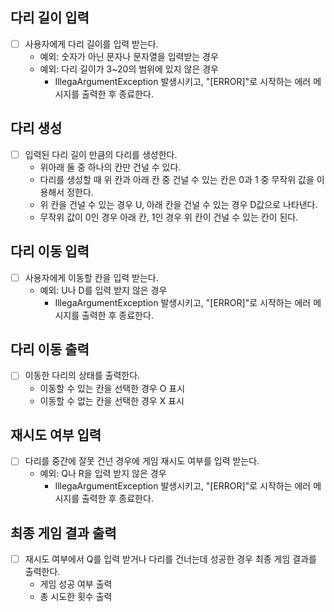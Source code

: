 ## 다리 길이 입력
- [ ] 사용자에게 다리 길이를 입력 받는다.
  - 예외: 숫자가 아닌 문자나 문자열을 입력받는 경우
  - 예외: 다리 길이가 3~20의 범위에 있지 않은 경우
    - IllegaArgumentException 발생시키고, "[ERROR]"로 시작하는 에러 메시지를 출력한 후 종료한다.

## 다리 생성
- [ ] 입력된 다리 길이 만큼의 다리를 생성한다.
  - 위아래 둘 중 하나의 칸만 건널 수 있다.
  - 다리를 생성할 때 위 칸과 아래 칸 중 건널 수 있는 칸은 0과 1 중 무작위 값을 이용해서 정한다.
  - 위 칸을 건널 수 있는 경우 U, 아래 칸을 건널 수 있는 경우 D값으로 나타낸다.
  - 무작위 값이 0인 경우 아래 칸, 1인 경우 위 칸이 건널 수 있는 칸이 된다.

## 다리 이동 입력
- [ ] 사용자에게 이동할 칸을 입력 받는다.
  - 예외: U나 D를 입력 받지 않은 경우
    - IllegaArgumentException 발생시키고, "[ERROR]"로 시작하는 에러 메시지를 출력한 후 종료한다.

## 다리 이동 출력
- [ ] 이동한 다리의 상태를 출력한다.
  - 이동할 수 있는 칸을 선택한 경우 O 표시
  - 이동할 수 없는 칸을 선택한 경우 X 표시

## 재시도 여부 입력
- [ ] 다리를 중간에 잘못 건넌 경우에 게임 재시도 여부를 입력 받는다.
  - 예외: Q나 R을 입력 받지 않은 경우
    - IllegaArgumentException 발생시키고, "[ERROR]"로 시작하는 에러 메시지를 출력한 후 종료한다.

## 최종 게임 결과 출력
- [ ] 재시도 여부에서 Q를 입력 받거나 다리를 건너는데 성공한 경우 최종 게임 결과를 출력한다.
  - 게임 성공 여부 출력
  - 총 시도한 횟수 출력
